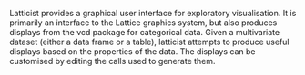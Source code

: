 Latticist provides a graphical user interface for exploratory
  visualisation. It is primarily an interface to the Lattice graphics
  system, but also produces displays from the vcd package for categorical
  data. Given a multivariate dataset (either a data frame or a table),
  latticist attempts to produce useful displays based on the properties
  of the data. The displays can be customised by editing the calls used to
generate them.
